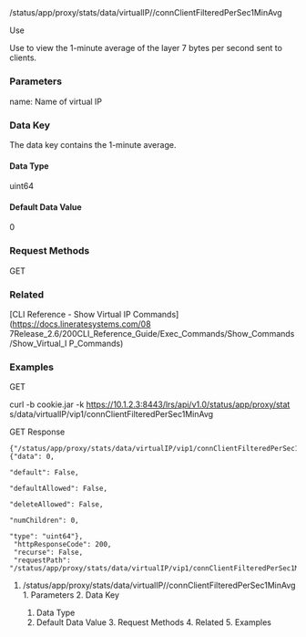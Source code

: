 ##
/status/app/proxy/stats/data/virtualIP/<name>/connClientFilteredPerSec1MinAvg

Use

Use to view the 1-minute average of the layer 7 bytes per second sent to
clients.

### Parameters

name: Name of virtual IP

### Data Key

The data key contains the 1-minute average.

#### Data Type

uint64

#### Default Data Value

0

### Request Methods

GET

### Related

[CLI Reference - Show Virtual IP Commands](https://docs.lineratesystems.com/08
7Release_2.6/200CLI_Reference_Guide/Exec_Commands/Show_Commands/Show_Virtual_I
P_Commands)

### Examples

GET

curl -b cookie.jar -k https://10.1.2.3:8443/lrs/api/v1.0/status/app/proxy/stat
s/data/virtualIP/vip1/connClientFilteredPerSec1MinAvg

GET Response

    
    
    {"/status/app/proxy/stats/data/virtualIP/vip1/connClientFilteredPerSec1MinAvg": {"data": 0,
                                                                                        "default": False,
                                                                                        "defaultAllowed": False,
                                                                                        "deleteAllowed": False,
                                                                                        "numChildren": 0,
                                                                                        "type": "uint64"},
     "httpResponseCode": 200,
     "recurse": False,
     "requestPath": "/status/app/proxy/stats/data/virtualIP/vip1/connClientFilteredPerSec1MinAvg"}
    

  1. /status/app/proxy/stats/data/virtualIP/<name>/connClientFilteredPerSec1MinAvg
    1. Parameters
    2. Data Key
      1. Data Type
      2. Default Data Value
    3. Request Methods
    4. Related
    5. Examples

